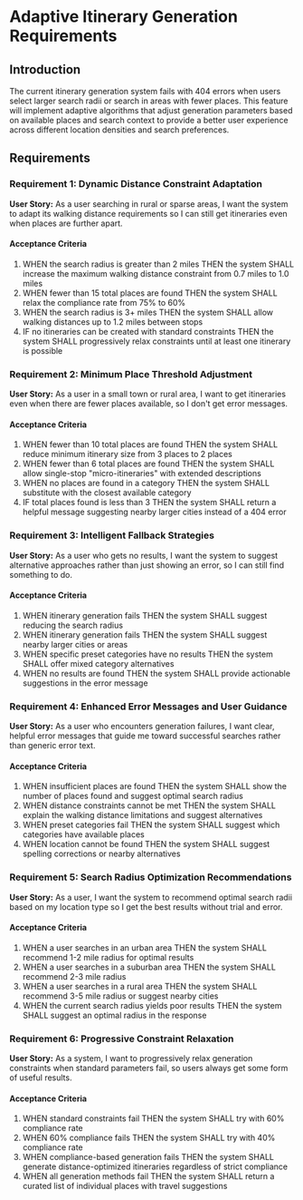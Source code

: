 # Adaptive Itinerary Generation Requirements

## Introduction

The current itinerary generation system fails with 404 errors when users select larger search radii or search in areas with fewer places. This feature will implement adaptive algorithms that adjust generation parameters based on available places and search context to provide a better user experience across different location densities and search preferences.

## Requirements

### Requirement 1: Dynamic Distance Constraint Adaptation

**User Story:** As a user searching in rural or sparse areas, I want the system to adapt its walking distance requirements so I can still get itineraries even when places are further apart.

#### Acceptance Criteria

1. WHEN the search radius is greater than 2 miles THEN the system SHALL increase the maximum walking distance constraint from 0.7 miles to 1.0 miles
2. WHEN fewer than 15 total places are found THEN the system SHALL relax the compliance rate from 75% to 60%
3. WHEN the search radius is 3+ miles THEN the system SHALL allow walking distances up to 1.2 miles between stops
4. IF no itineraries can be created with standard constraints THEN the system SHALL progressively relax constraints until at least one itinerary is possible

### Requirement 2: Minimum Place Threshold Adjustment

**User Story:** As a user in a small town or rural area, I want to get itineraries even when there are fewer places available, so I don't get error messages.

#### Acceptance Criteria

1. WHEN fewer than 10 total places are found THEN the system SHALL reduce minimum itinerary size from 3 places to 2 places
2. WHEN fewer than 6 total places are found THEN the system SHALL allow single-stop "micro-itineraries" with extended descriptions
3. WHEN no places are found in a category THEN the system SHALL substitute with the closest available category
4. IF total places found is less than 3 THEN the system SHALL return a helpful message suggesting nearby larger cities instead of a 404 error

### Requirement 3: Intelligent Fallback Strategies

**User Story:** As a user who gets no results, I want the system to suggest alternative approaches rather than just showing an error, so I can still find something to do.

#### Acceptance Criteria

1. WHEN itinerary generation fails THEN the system SHALL suggest reducing the search radius
2. WHEN itinerary generation fails THEN the system SHALL suggest nearby larger cities or areas
3. WHEN specific preset categories have no results THEN the system SHALL offer mixed category alternatives
4. WHEN no results are found THEN the system SHALL provide actionable suggestions in the error message

### Requirement 4: Enhanced Error Messages and User Guidance

**User Story:** As a user who encounters generation failures, I want clear, helpful error messages that guide me toward successful searches rather than generic error text.

#### Acceptance Criteria

1. WHEN insufficient places are found THEN the system SHALL show the number of places found and suggest optimal search radius
2. WHEN distance constraints cannot be met THEN the system SHALL explain the walking distance limitations and suggest alternatives
3. WHEN preset categories fail THEN the system SHALL suggest which categories have available places
4. WHEN location cannot be found THEN the system SHALL suggest spelling corrections or nearby alternatives

### Requirement 5: Search Radius Optimization Recommendations

**User Story:** As a user, I want the system to recommend optimal search radii based on my location type so I get the best results without trial and error.

#### Acceptance Criteria

1. WHEN a user searches in an urban area THEN the system SHALL recommend 1-2 mile radius for optimal results
2. WHEN a user searches in a suburban area THEN the system SHALL recommend 2-3 mile radius
3. WHEN a user searches in a rural area THEN the system SHALL recommend 3-5 mile radius or suggest nearby cities
4. WHEN the current search radius yields poor results THEN the system SHALL suggest an optimal radius in the response

### Requirement 6: Progressive Constraint Relaxation

**User Story:** As a system, I want to progressively relax generation constraints when standard parameters fail, so users always get some form of useful results.

#### Acceptance Criteria

1. WHEN standard constraints fail THEN the system SHALL try with 60% compliance rate
2. WHEN 60% compliance fails THEN the system SHALL try with 40% compliance rate
3. WHEN compliance-based generation fails THEN the system SHALL generate distance-optimized itineraries regardless of strict compliance
4. WHEN all generation methods fail THEN the system SHALL return a curated list of individual places with travel suggestions